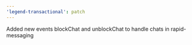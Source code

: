```yaml
---
'legend-transactional': patch
---
```


Added new events blockChat and unblockChat to handle chats in rapid-messaging